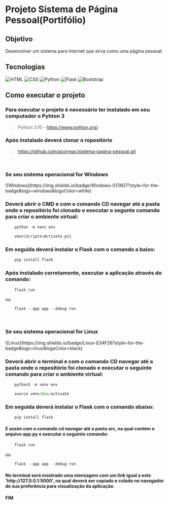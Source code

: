 # Projeto Sistema de Página Pessoal(Portifólio)

## Objetivo

Desenvolver um sistema para Internet que sirva como uma página pessoal.

## Tecnologias

![HTML](https://img.shields.io/badge/HTML5-E34F26?style=for-the-badge&logo=html5&logoColor=white)
![CSS](https://img.shields.io/badge/CSS3-1572B6?style=for-the-badge&logo=css3&logoColor=white)
![Python](https://img.shields.io/badge/Python-3776AB?style=for-the-badge&logo=python&logoColor=white)
![Flask](https://img.shields.io/badge/Flask-000000?style=for-the-badge&logo=flask&logoColor=white)
![Bootstrap](https://img.shields.io/badge/Bootstrap-563D7C?style=for-the-badge&logo=bootstrap&logoColor=white)

## Como executar o projeto
<h3>Para executar o projeto é necessário ter instalado em seu computador o Pyhton 3</h3>

> Python 3.10 - https://www.python.org/ <br>

<h3>Após instalado deverá clonar o repositório</h3>

> https://github.com/acorreac/sistema-pagina-pessoal.git
<br>

<h3>Se seu sistema operacional for Windows</h3>
![Windows](https://img.shields.io/badge/Windows-017AD7?style=for-the-badge&logo=windows&logoColor=white)

<h3>Deverá abrir o CMD e com o comando CD navegar até a pasta onde o repositório foi clonado e executar o segunte comando para criar o ambiente virtual:</h3>

```python
	python -m venv env
```

```python
	venv\Scripts\Activate.ps1
```

<h3>Em seguida deverá instalar o Flask com o comando a baixo:</h3>

```python
	pip install flask
```
<h3>Após instalado corretamente, executar a aplicação através do comando:</h3>

```python
	flask run
```
ou

```python
	flask --app app --debug run
```
<br> 

<h3>Se seu sistema operacional for Linux</h3>
![Linux](https://img.shields.io/badge/Linux-E34F26?style=for-the-badge&logo=linux&logoColor=black)

<h3>Deverá abrir o terminal e com o comando CD navegar até a pasta onde o repositório foi clonado e executar o seguinte comando para criar o ambiente virtual:</h3>

```python
	python3 -m venv env
```

```python
	source venv/bin/activate
```

<h3>Em seguida deverá instalar o Flask com o comando abaixo:</h3>

```python
	pip install flask
```

<h4>E assim com o comando cd navegar até a pasta src, na qual contém o arquivo app.py e executar o seguinte comando:</h4>

```python
	flask run
```
ou

```python
	flask --app app --debug run
```

<h4>No terminal será mostrado uma mensagem com um link igual a este 'http://127.0.0.1:5000', na qual deverá ser copiado e colado no navegador de sua preferência para visualização da aplicação.</h4>

<h4>FIM</h4>